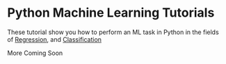 # Python Machine Learning Tutorials
These tutorial show you how to perform an ML task in Python in the fields of [Regression](https://github.com/MLMadeSimple/Python-Machine-Learning-Tutorials/tree/main/Regression), and [Classification](https://github.com/MLMadeSimple/Python-Machine-Learning-Tutorials/tree/main/Classification)

More Coming Soon
